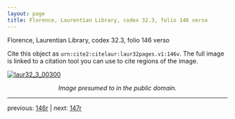 ```yaml
---
layout: page
title: Florence, Laurentian Library, codex 32.3, folio 146 verso
---
```


Florence, Laurentian Library, codex 32.3, folio 146 verso

Cite this object as `urn:cite2:citelaur:laur32pages.v1:146v`.  The full image is linked to a citation tool you can use to cite regions of the image.

[![laur32_3_00300](http://www.homermultitext.org/iipsrv?IIIF=/project/homer/pyramidal/deepzoom/citelaur/laur32imgs/v1/laur32_3_00300.tif/full/800,/0/default.jpg)](http://www.homermultitext.org/ict2/?urn=urn:cite2:citelaur:laur32imgs.v1:laur32_3_00300) 

<p style="text-align: center; font-style: italic;">Image presumed to in the public domain.</p>

---

previous: [146r](../146r/) | next: [147r](../147r/)